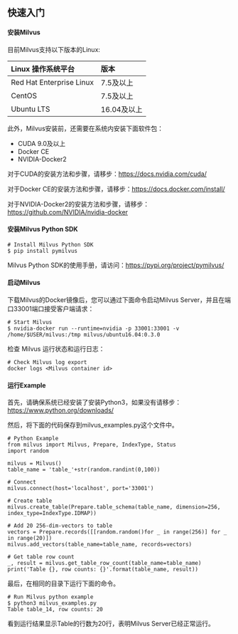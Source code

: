 ## 快速入门



#### 安装Milvus 

目前Milvus支持以下版本的Linux: 

| Linux 操作系统平台       | 版本        |
| :----------------------- | :---------- |
| Red Hat Enterprise Linux | 7.5及以上   |
| CentOS                   | 7.5及以上   |
| Ubuntu LTS               | 16.04及以上 |

此外，Milvus安装前，还需要在系统内安装下面软件包：

- CUDA 9.0及以上
- Docker CE
- NVIDIA-Docker2

对于CUDA的安装方法和步骤，请移步：https://docs.nvidia.com/cuda/

对于Docker CE的安装方法和步骤，请移步：https://docs.docker.com/install/

对于NVIDIA-Docker2的安装方法和步骤，请移步：https://github.com/NVIDIA/nvidia-docker



#### 安装Milvus Python SDK

```
# Install Milvus Python SDK
$ pip install pymilvus
```

Milvus Python SDK的使用手册，请访问：https://pypi.org/project/pymilvus/



#### 启动Milvus

下载Milvus的Docker镜像后，您可以通过下面命令启动Milvus Server，并且在端口33001端口接受客户端请求：

```
# Start Milvus
$ nvidia-docker run --runtime=nvidia -p 33001:33001 -v /home/$USER/milvus:/tmp milvus/ubuntu16.04:0.3.0
```

检查 Milvus 运行状态和运行日志：

```
# Check Milvus log export
docker logs <Milvus container id>
```



#### 运行Example

首先，请确保系统已经安装了安装Python3，如果没有请移步：https://www.python.org/downloads/

然后，将下面的代码保存到milvus_examples.py这个文件中。

```
# Python Example
from milvus import Milvus, Prepare, IndexType, Status
import random

milvus = Milvus()
table_name = 'table_'+str(random.randint(0,100))

# Connect
milvus.connect(host='localhost', port='33001')

# Create table
milvus.create_table(Prepare.table_schema(table_name, dimension=256, index_type=IndexType.IDMAP))

# Add 20 256-dim-vectors to table
vectors = Prepare.records([[random.random()for _ in range(256)] for _ in range(20)])
milvus.add_vectors(table_name=table_name, records=vectors)

# Get table row count
_, result = milvus.get_table_row_count(table_name=table_name)
print('Table {}, row counts: {}'.format(table_name, result))
```

最后，在相同的目录下运行下面的命令。

```
# Run Milvus python example
$ python3 milvus_examples.py
Table table_14, row counts: 20
```

看到运行结果显示Table的行数为20行，表明Milvus Server已经正常运行。



#### 